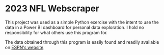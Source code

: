 # 2023 NFL Webscraper
This project was used as a simple Python exercise with the intent to use the data
in a Power BI dashboard for personal data exploration. I hold no responsibility 
for what others use this program for.

The data obtained through this program is easily found and readily available on 
[ESPN's website](https://www.espn.com/nfl/stats/player).
